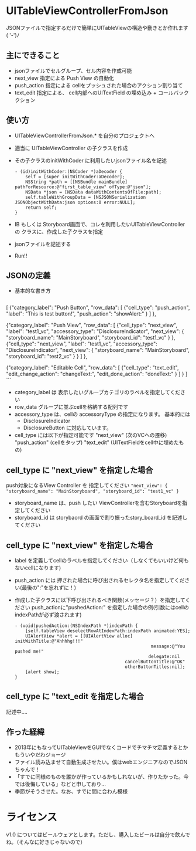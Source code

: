 UITableViewControllerFromJson
=====================================
JSONファイルで指定するだけで簡単にUITableViewの構造や動きとか作れます ( '-')ﾉ

主にできること
--------------------
+ jsonファイルでセルグループ、セル内容を作成可能
+ next_view 指定による Push View の自動化
+ push_action 指定による cellをプッシュされた場合のアクション割り当て
+ text_edit 指定による、 cell内部へのUITextField の埋め込み + コールバッククション


使い方
---------------------
+ UITableViewControllerFromJson.* を自分のプロジェクトへ
+ 適当に UITableViewController の子クラスを作成
+ その子クラスのinitWithCoder に利用したいjsonファイル名を記述

    ```
    - (id)initWithCoder:(NSCoder *)aDecoder {
        self = [super initWithCoder:aDecoder];
        NSString *path = [[NSBundle mainBundle] pathForResource:@"first_table_view" ofType:@"json"];
        NSData *json = [NSData dataWithContentsOfFile:path];
        self.tableWithGroupData = [NSJSONSerialization JSONObjectWithData:json options:0 error:NULL];
        return self;
    }
    ```
+ IB もしくは Storyboard画面で、コレを利用したいUITableViewController の クラスに、作成した子クラスを指定
+ jsonファイルを記述する
+ Run!!


JSONの定義
---------------------
+ 基本的な書き方
    ```
[
  {"category_label": "Push Button",
   "row_data": [
     {"cell_type": "push_action",
      "label": "This is test button!",
      "push_action": "showAlert:"
     }
   ]
  },

  {"category_label": "Push View",
   "row_data": [
     {"cell_type": "next_view",
      "label": "test1_vc",
      "accessory_type": "DisclosureIndicator",
      "next_view": {
         "storyboard_name": "MainStoryboard",
         "storyboard_id": "test1_vc"
      }
     },
     {"cell_type": "next_view",
      "label": "test1_vc",
      "accessory_type": "DisclosureIndicator",
      "next_view": {
         "storyboard_name": "MainStoryboard",
         "storyboard_id": "test2_vc"
      }
     }
   ]
  },

  {"category_label": "Editable Cell",
   "row_data": [
     {"cell_type": "text_edit",
      "edit_change_action": "changeText:",
      "edit_done_action": "doneText:"
     }
   ]
  }
]
    ```

+ category_label は 表示したいグループカテゴリのラベルを指定してください
+ row_data グループに並ぶcellを格納する配列です
+ accessory_type は、cellの accessoryType の指定になります。
    基本的には
    + DisclosureIndicator
    + DisclosureButton
    に対応しています。
+ cell_type には以下が指定可能です
    "next_view" (次のVCへの遷移)
    "push_action" (cellをタップ)
    "text_edit" (UITextFieldをcell中に埋めたもの)


cell_type に "next_view" を指定した場合
--------------------------------------------------
push対象になるView Controller を 指定してください
    ```
    "next_view": {
      "storyboard_name": "MainStoryboard",
      "storyboard_id": "test1_vc"
    }
    ```

+ storyboard_name は、push したい ViewControllerを含むStoryboardを指定してください
+ storyboard_id は storybaord の画面で割り振ったstory_board_id を記述してください


cell_type に "next_view" を指定した場合
-------------------------------------------
+ label を定義してcellのラベルを指定してください（しなくてもいいけど何もないcellになります)
+ push_action には 押された場合に呼び出されるセレクタ名を指定してください(最後の":"を忘れずに！)
+ 作成した子クラスに以下呼び出されるべき関数(メッセージ？）を指定してください
    push_actionに"pushedAction:" を指定した場合の例(引数にはcellのindexPathが必ず渡されます)

    ```
    - (void)pushedAction:(NSIndexPath *)indexPath {
        [self.tableView deselectRowAtIndexPath:indexPath animated:YES];
        UIAlertView *alert = [[UIAlertView alloc] initWithTitle:@"Ahhhhg!!!"
                                                        message:@"You pushed me!"
                                                       delegate:nil
                                              cancelButtonTitle:@"OK"
                                              otherButtonTitles:nil];
        [alert show];
    }
    ```

cell_type に "text_edit を指定した場合
-----------------------------------------
記述中....


作った経緯
-----------------
+ 2013年にもなってUITableViewをGUIでなくコードでチマチマ定義するとかもういやだわジョージ
+ ファイル読み込ませて自動生成させたい。僕はwebエンジニアなのでJSONちゃんで！
+ 「すでに同様のものを誰かが作っているかもしれないが、作りたかった。今では後悔している」などと申しており...
+ 季節がそうさせた。なお、すでに間に合わん模様


ライセンス
===============
v1.0 についてはビールウェアとします。ただし、購入したビールは自分で飲んでね。（そんなに好きじゃないので）


